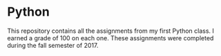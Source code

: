 # Python
This repository contains all the assignments from my first Python class. I earned a grade of 100 on each one. These assignments were completed during the fall semester of 2017.
